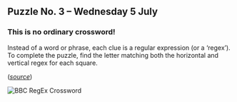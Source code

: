 ## Puzzle No. 3 – Wednesday 5 July

### This is no ordinary crossword!

Instead of a word or phrase, each clue is a regular expression (or a ‘regex’).
To complete the puzzle, find the letter matching both the horizontal and
vertical regex for each square.

(_[source](http://www.bbc.co.uk/programmes/articles/5LCB3rN2dWLqsmGMy5KYtBf/puzzle-for-today)_)

![BBC RegEx Crossword][puzzle]



[puzzle]: https://ichef.bbci.co.uk/images/ic/976xn/p057t19t.jpg "BBC RegEx Crossword"
